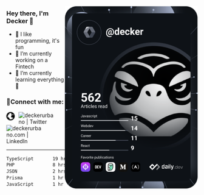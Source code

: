 <a href="https://app.daily.dev/Decker"><img align="right" width="350px" src="https://github.com/decker-dev/decker-dev/blob/master/devcard.svg" alt="Decker Dev Card"/></a>

### Hey there, I'm Decker 👋

- 🌟 I like programming, it's fun
- 🔭 I’m currently working on a Fintech
- 🌱 I’m currently learning everything 🤣

### 📱Connect with me:

[<img align="left" alt="deckerurbano.com" width="22px" src="https://raw.githubusercontent.com/iconic/open-iconic/master/svg/globe.svg" style="margin-right: 10px;" />](https://deckerurbano.com)
[<img align="left" alt="deckerurbano | Twitter" width="100px" src="https://img.shields.io/badge/twitter-%231DA1F2.svg?&style=for-the-badge&logo=twitter&logoColor=white" style="margin-right: 10px;" />](https://twitter.com/deckerurbano)
[<img align="left" alt="deckerurbano.com | LinkedIn" width="100px" src="https://img.shields.io/badge/linkedin-%230077B5.svg?&style=for-the-badge&logo=linkedin&logoColor=white" />](https://linkedin.com/in/deckerurbano)

<br clear="left"/>

---

<div style="text-align: center;">
<!--START_SECTION:waka-->

```txt
TypeScript       19 hrs 25 mins  █████████████░░░░░░░░░░░░   51.48 %
PHP              8 hrs 37 mins   █████▓░░░░░░░░░░░░░░░░░░░   22.87 %
JSON             2 hrs 11 mins   █▒░░░░░░░░░░░░░░░░░░░░░░░   05.83 %
Prisma           1 hr 38 mins    █░░░░░░░░░░░░░░░░░░░░░░░░   04.33 %
JavaScript       1 hr 32 mins    █░░░░░░░░░░░░░░░░░░░░░░░░   04.11 %
```

<!--END_SECTION:waka-->
</div>
